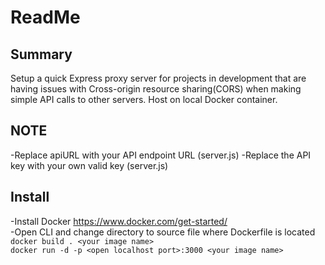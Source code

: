 # ReadMe

## Summary
Setup a quick Express proxy server for projects in development that are having issues with Cross-origin resource sharing(CORS) when making simple API calls to other servers. Host on local Docker container.

## NOTE
-Replace apiURL with your API endpoint URL (server.js)
-Replace the API key with your own valid key (server.js)


## Install
-Install Docker https://www.docker.com/get-started/  
-Open CLI and change directory to source file where Dockerfile is located  
```docker build . <your image name>```  
```docker run -d -p <open localhost port>:3000 <your image name>```  

